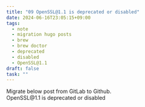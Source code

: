 ```yaml
---
title: "09 OpenSSL@1.1 is deprecated or disabled"
date: 2024-06-16T23:05:15+09:00
tags:
  - note
  - migration hugo posts
  - brew
  - brew doctor
  - deprecated
  - disabled
  - OpenSSL@1.1
draft: false
task: ""
---
```


Migrate below post from GitLab to Github.  
OpenSSL\@1.1 is deprecated or disabled
